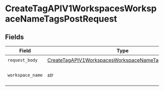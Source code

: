 # CreateTagAPIV1WorkspacesWorkspaceNameTagsPostRequest


## Fields

| Field                                                                                                                                       | Type                                                                                                                                        | Required                                                                                                                                    | Description                                                                                                                                 |
| ------------------------------------------------------------------------------------------------------------------------------------------- | ------------------------------------------------------------------------------------------------------------------------------------------- | ------------------------------------------------------------------------------------------------------------------------------------------- | ------------------------------------------------------------------------------------------------------------------------------------------- |
| `request_body`                                                                                                                              | [CreateTagAPIV1WorkspacesWorkspaceNameTagsPostCreateTag](../../models/operations/createtagapiv1workspacesworkspacenametagspostcreatetag.md) | :heavy_check_mark:                                                                                                                          | N/A                                                                                                                                         |
| `workspace_name`                                                                                                                            | *str*                                                                                                                                       | :heavy_check_mark:                                                                                                                          | Type the name of the workspace.                                                                                                             |